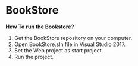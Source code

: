 # BookStore
**How To run the Bookstore?**
1. Get the BookStore repository on your computer.
2. Open BookStore.sln file in Visual Studio 2017.
3. Set the Web project as start project.
4. Run the project.
